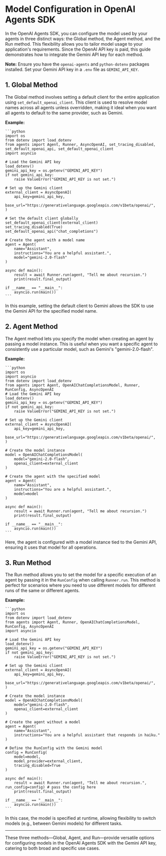 # Model Configuration in OpenAI Agents SDK

In the OpenAI Agents SDK, you can configure the model used by your agents in three distinct ways: the Global method, the Agent method, and the Run method. This flexibility allows you to tailor model usage to your application's requirements. Since the OpenAI API key is paid, this guide demonstrates how to integrate the Gemini API key for each method.

**Note:** Ensure you have the `openai-agents` and `python-dotenv` packages installed. Set your Gemini API key in a `.env` file as `GEMINI_API_KEY`.

## 1. Global Method

The Global method involves setting a default client for the entire application using `set_default_openai_client`. This client is used to resolve model names across all agents unless overridden, making it ideal when you want all agents to default to the same provider, such as Gemini.

**Example:**

    ```python
    import os
    from dotenv import load_dotenv
    from agents import Agent, Runner, AsyncOpenAI, set_tracing_disabled, set_default_openai_api, set_default_openai_client
    import asyncio

    # Load the Gemini API key
    load_dotenv()
    gemini_api_key = os.getenv("GEMINI_API_KEY")
    if not gemini_api_key:
        raise ValueError("GEMINI_API_KEY is not set.")

    # Set up the Gemini client
    external_client = AsyncOpenAI(
        api_key=gemini_api_key,
        base_url="https://generativelanguage.googleapis.com/v1beta/openai/",
    )

    # Set the default client globally
    set_default_openai_client(external_client)
    set_tracing_disabled(True)
    set_default_openai_api("chat_completions")

    # Create the agent with a model name
    agent = Agent(
        name="Assistant",
        instructions="You are a helpful assistant.",
        model="gemini-2.0-flash"  
    )

    async def main():
        result = await Runner.run(agent, "Tell me about recursion.")
        print(result.final_output)

    if __name__ == "__main__":
        asyncio.run(main())
    ```

In this example, setting the default client to Gemini allows the SDK to use the Gemini API for the specified model name.

## 2. Agent Method

The Agent method lets you specify the model when creating an agent by passing a model instance. This is useful when you want a specific agent to consistently use a particular model, such as Gemini's "gemini-2.0-flash".

**Example:**

    ```python
    import os
    import asyncio
    from dotenv import load_dotenv
    from agents import Agent, OpenAIChatCompletionsModel, Runner, RunConfig, AsyncOpenAI
    # Load the Gemini API key
    load_dotenv()
    gemini_api_key = os.getenv("GEMINI_API_KEY")
    if not gemini_api_key:
        raise ValueError("GEMINI_API_KEY is not set.")

    # Set up the Gemini client
    external_client = AsyncOpenAI(
        api_key=gemini_api_key,
        base_url="https://generativelanguage.googleapis.com/v1beta/openai/",
    )

    # Create the model instance
    model = OpenAIChatCompletionsModel(
        model="gemini-2.0-flash",
        openai_client=external_client
    )

    # Create the agent with the specified model
    agent = Agent(
        name="Assistant",
        instructions="You are a helpful assistant.",
        model=model
    )

    async def main():
        result = await Runner.run(agent, "Tell me about recursion.")
        print(result.final_output)

    if __name__ == "__main__":
        asyncio.run(main())
    ```

Here, the agent is configured with a model instance tied to the Gemini API, ensuring it uses that model for all operations.

## 3. Run Method

The Run method allows you to set the model for a specific execution of an agent by passing it in the `RunConfig` when calling `Runner.run`. This method is perfect for scenarios where you need to use different models for different runs of the same or different agents.

**Example:**

    ```python
    import os
    from dotenv import load_dotenv
    from agents import Agent, Runner, OpenAIChatCompletionsModel, RunConfig, AsyncOpenAI
    import asyncio

    # Load the Gemini API key
    load_dotenv()
    gemini_api_key = os.getenv("GEMINI_API_KEY")
    if not gemini_api_key:
        raise ValueError("GEMINI_API_KEY is not set.")

    # Set up the Gemini client
    external_client = AsyncOpenAI(
        api_key=gemini_api_key,
        base_url="https://generativelanguage.googleapis.com/v1beta/openai/",
    )

    # Create the model instance
    model = OpenAIChatCompletionsModel(
        model="gemini-2.0-flash",
        openai_client=external_client
    )

    # Create the agent without a model
    agent = Agent(
        name="Assistant",
        instructions="You are a helpful assistant that responds in haiku."
    )

    # Define the RunConfig with the Gemini model
    config = RunConfig(
        model=model,
        model_provider=external_client,
        tracing_disabled=True
    )

    async def main():
        result = await Runner.run(agent, "Tell me about recursion.", run_config=config) # pass the config here
        print(result.final_output)

    if __name__ == "__main__":
        asyncio.run(main())
    ```

In this case, the model is specified at runtime, allowing flexibility to switch models (e.g., between Gemini models) for different tasks.

---

These three methods—Global, Agent, and Run—provide versatile options for configuring models in the OpenAI Agents SDK with the Gemini API key, catering to both broad and specific use cases.
